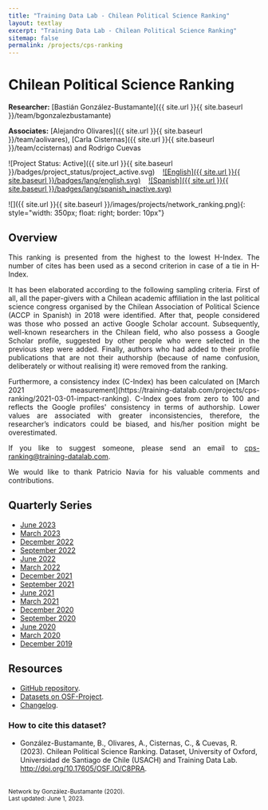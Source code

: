 ```yaml
---
title: "Training Data Lab - Chilean Political Science Ranking"
layout: textlay
excerpt: "Training Data Lab - Chilean Political Science Ranking"
sitemap: false
permalink: /projects/cps-ranking
---
```


# Chilean Political Science Ranking

**Researcher:** [Bastián González-Bustamante]({{ site.url }}{{ site.baseurl }}/team/bgonzalezbustamante)

**Associates:** [Alejandro Olivares]({{ site.url }}{{ site.baseurl }}/team/aolivares), [Carla Cisternas]({{ site.url }}{{ site.baseurl }}/team/ccisternas) and Rodrigo Cuevas

![Project Status: Active]({{ site.url }}{{ site.baseurl }}/badges/project_status/project_active.svg) &nbsp;&nbsp; [![English]({{ site.url }}{{ site.baseurl }}/badges/lang/english.svg)](https://training-datalab.com/projects/cps-ranking) &nbsp;&nbsp; [![Spanish]({{ site.url }}{{ site.baseurl }}/badges/lang/spanish_inactive.svg)](https://training-datalab.com/projects/cps-ranking-spanish)

![]({{ site.url }}{{ site.baseurl }}/images/projects/network_ranking.png){: style="width: 350px; float: right; border: 10px"}

## Overview

<p align="justify">This ranking is presented from the highest to the lowest H-Index. The number of cites has been used as a second criterion in case of a tie in H-Index.</p>

<p align="justify">It has been elaborated according to the following sampling criteria. First of all, all the paper-givers with a Chilean academic affiliation in the last political science congress organised by the Chilean Association of Political Science (ACCP in Spanish) in 2018 were identified. After that, people considered was those who possed an active Google Scholar account. Subsequently, well-known researchers in the Chilean field, who also possess a Google Scholar profile, suggested by other people who were selected in the previous step were added. Finally, authors who had added to their profile publications that are not their authorship (because of name confusion, deliberately or without realising it) were removed from the ranking.</p>

<p align="justify">Furthermore, a consistency index (C-Index) has been calculated on [March 2021 measurement](https://training-datalab.com/projects/cps-ranking/2021-03-01-impact-ranking). C-Index goes from zero to 100 and reflects the Google profiles' consistency in terms of authorship. Lower values are associated with greater inconsistencies, therefore, the researcher’s indicators could be biased, and his/her position might be overestimated.</p>

<p align="justify">If you like to suggest someone, please send an email to <a href="mailto:cps-ranking@training-datalab.com">cps-ranking@training-datalab.com</a>.</p>

<p align="justify">We would like to thank Patricio Navia for his valuable comments and contributions.</p>

## Quarterly Series

- [June 2023](https://training-datalab.com/projects/cps-ranking/2023-06-01-impact-ranking)
- [March 2023](https://training-datalab.com/projects/cps-ranking/2023-03-03-impact-ranking)
- [December 2022](https://training-datalab.com/projects/cps-ranking/2022-12-05-impact-ranking)
- [September 2022](https://training-datalab.com/projects/cps-ranking/2022-09-01-impact-ranking)
- [June 2022](https://training-datalab.com/projects/cps-ranking/2022-06-02-impact-ranking)
- [March 2022](https://training-datalab.com/projects/cps-ranking/2022-03-01-impact-ranking)
- [December 2021](https://training-datalab.com/projects/cps-ranking/2021-12-02-impact-ranking)
- [September 2021](https://training-datalab.com/projects/cps-ranking/2021-09-01-impact-ranking)
- [June 2021](https://training-datalab.com/projects/cps-ranking/2021-06-01-impact-ranking)
- [March 2021](https://training-datalab.com/projects/cps-ranking/2021-03-01-impact-ranking)
- [December 2020](https://training-datalab.com/projects/cps-ranking/2020-12-01-impact-ranking)
- [September 2020](https://training-datalab.com/projects/cps-ranking/2020-09-05-impact-ranking)
- [June 2020](https://training-datalab.com/projects/cps-ranking/2020-06-02-impact-ranking)
- [March 2020](https://training-datalab.com/projects/cps-ranking/2020-03-05-impact-ranking)
- [December 2019](https://training-datalab.com/projects/cps-ranking/2019-12-02-impact-ranking)

## Resources

- <a href="https://github.com/bgonzalezbustamante/CPS-Ranking" target="_blank">GitHub repository</a>.
- <a href="http://doi.org/10.17605/OSF.IO/C8PRA" target="_blank">Datasets on OSF-Project</a>.
- <a href="https://github.com/bgonzalezbustamante/CPS-Ranking/blob/master/CHANGELOG.md" target="_blank">Changelog</a>.

### How to cite this dataset?

- González-Bustamante, B., Olivares, A., Cisternas, C., & Cuevas, R. (2023). Chilean Political Science Ranking. Dataset, University of Oxford, Universidad de Santiago de Chile (USACH) and Training Data Lab. <a href="http://doi.org/10.17605/OSF.IO/C8PRA" target="_blank">http://doi.org/10.17605/OSF.IO/C8PRA</a>.

<br />
<small>Network by González-Bustamante (2020).</small><br />
<small>Last updated: June 1, 2023.</small>
